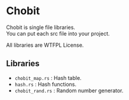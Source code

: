 Chobit
======

Chobit is single file libraries.  
You can put each src file into your project.

All libraries are WTFPL License.

Libraries
---------

* `chobit_map.rs` : Hash table.
* `hash.rs` : Hash functions.
* `chobit_rand.rs` : Random number generator.
